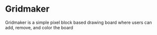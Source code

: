 # Gridmaker
Gridmaker is a simple pixel block based drawing board where users can add, remove, and color the board
